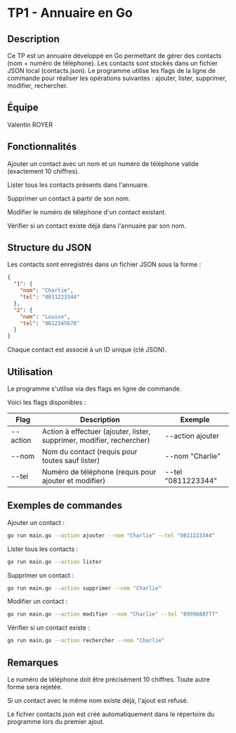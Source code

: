 # TP1 - Annuaire en Go
## Description
Ce TP est un annuaire développé en Go permettant de gérer des contacts (nom + numéro de téléphone). Les contacts sont stockés dans un fichier JSON local (contacts.json).
Le programme utilise les flags de la ligne de commande pour réaliser les opérations suivantes : ajouter, lister, supprimer, modifier, rechercher.
## Équipe
Valentin ROYER
## Fonctionnalités

Ajouter un contact avec un nom et un numéro de téléphone valide (exactement 10 chiffres).

Lister tous les contacts présents dans l'annuaire.

Supprimer un contact à partir de son nom.

Modifier le numéro de téléphone d'un contact existant.

Vérifier si un contact existe déjà dans l'annuaire par son nom.

## Structure du JSON
Les contacts sont enregistrés dans un fichier JSON sous la forme :

```json
{
  "1": {
    "nom": "Charlie",
    "tel": "0811223344"
  },
  "2": {
    "nom": "Louise",
    "tel": "0612345678"
  }
}
```
Chaque contact est associé à un ID unique (clé JSON).

## Utilisation
Le programme s'utilise via des flags en ligne de commande.

Voici les flags disponibles :

| Flag     | Description                                                       | Exemple            |
|----------|-------------------------------------------------------------------|--------------------|
| --action | Action à effectuer (ajouter, lister, supprimer, modifier, rechercher) | --action ajouter   |
| --nom    | Nom du contact (requis pour toutes sauf lister)                   | --nom "Charlie"    |
| --tel    | Numéro de téléphone (requis pour ajouter et modifier)             | --tel "0811223344" |


## Exemples de commandes
Ajouter un contact :

``` bash
go run main.go --action ajouter --nom "Charlie" --tel "0811223344"
```
Lister tous les contacts :
``` bash
go run main.go --action lister
```
Supprimer un contact :
``` bash
go run main.go --action supprimer --nom "Charlie"
```
Modifier un contact :
``` bash
go run main.go --action modifier --nom "Charlie" --tel "0999888777"
```
Vérifier si un contact existe :
``` bash
go run main.go --action rechercher --nom "Charlie"
```

## Remarques
Le numéro de téléphone doit être précisément 10 chiffres. Toute autre forme sera rejetée.

Si un contact avec le même nom existe déjà, l'ajout est refusé.

Le fichier contacts.json est créé automatiquement dans le répertoire du programme lors du premier ajout.
